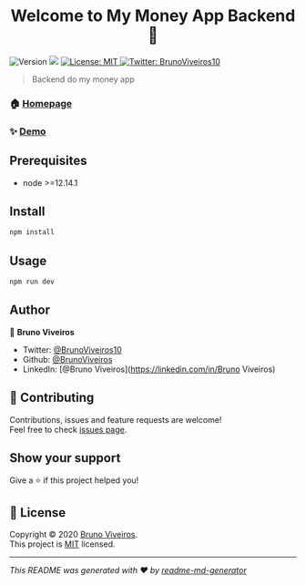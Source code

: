 <h1 align="center">Welcome to My Money App Backend 👋</h1>
<p>
  <img alt="Version" src="https://img.shields.io/badge/version-1.0.0-blue.svg?cacheSeconds=2592000" />
  <img src="https://img.shields.io/badge/node-%3E%3D12.14.1-blue.svg" />
  <a href="https://github.com/BrunoViveiros/my-money-app/blob/master/LICENSE" target="_blank">
    <img alt="License: MIT" src="https://img.shields.io/badge/License-MIT-yellow.svg" />
  </a>
  <a href="https://twitter.com/BrunoViveiros10" target="_blank">
    <img alt="Twitter: BrunoViveiros10" src="https://img.shields.io/twitter/follow/BrunoViveiros10.svg?style=social" />
  </a>
</p>

> Backend do my money app

### 🏠 [Homepage](https://github.com/BrunoViveiros/my-money-app)

### ✨ [Demo](https://bv-my-money-app-frontend.herokuapp.com/)

## Prerequisites

- node >=12.14.1

## Install

```sh
npm install
```

## Usage

```sh
npm run dev
```

## Author

👤 **Bruno Viveiros**

* Twitter: [@BrunoViveiros10](https://twitter.com/BrunoViveiros10)
* Github: [@BrunoViveiros](https://github.com/BrunoViveiros)
* LinkedIn: [@Bruno Viveiros](https://linkedin.com/in/Bruno Viveiros)

## 🤝 Contributing

Contributions, issues and feature requests are welcome!<br />Feel free to check [issues page](https://github.com/BrunoViveiros/my-money-app/issues). 

## Show your support

Give a ⭐️ if this project helped you!

## 📝 License

Copyright © 2020 [Bruno Viveiros](https://github.com/BrunoViveiros).<br />
This project is [MIT](https://github.com/BrunoViveiros/my-money-app/blob/master/LICENSE) licensed.

***
_This README was generated with ❤️ by [readme-md-generator](https://github.com/kefranabg/readme-md-generator)_